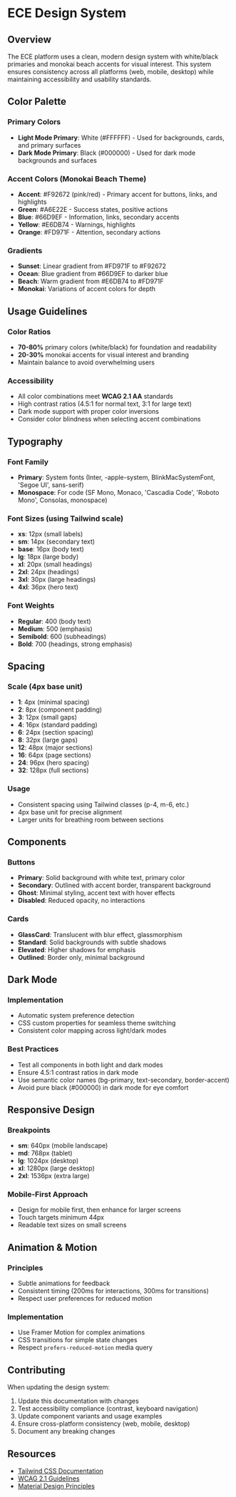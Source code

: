 # ECE Design System

## Overview

The ECE platform uses a clean, modern design system with white/black primaries and monokai beach accents for visual interest. This system ensures consistency across all platforms (web, mobile, desktop) while maintaining accessibility and usability standards.

## Color Palette

### Primary Colors
- **Light Mode Primary**: White (#FFFFFF) - Used for backgrounds, cards, and primary surfaces
- **Dark Mode Primary**: Black (#000000) - Used for dark mode backgrounds and surfaces

### Accent Colors (Monokai Beach Theme)
- **Accent**: #F92672 (pink/red) - Primary accent for buttons, links, and highlights
- **Green**: #A6E22E - Success states, positive actions
- **Blue**: #66D9EF - Information, links, secondary accents
- **Yellow**: #E6DB74 - Warnings, highlights
- **Orange**: #FD971F - Attention, secondary actions

### Gradients
- **Sunset**: Linear gradient from #FD971F to #F92672
- **Ocean**: Blue gradient from #66D9EF to darker blue
- **Beach**: Warm gradient from #E6DB74 to #FD971F
- **Monokai**: Variations of accent colors for depth

## Usage Guidelines

### Color Ratios
- **70-80%** primary colors (white/black) for foundation and readability
- **20-30%** monokai accents for visual interest and branding
- Maintain balance to avoid overwhelming users

### Accessibility
- All color combinations meet **WCAG 2.1 AA** standards
- High contrast ratios (4.5:1 for normal text, 3:1 for large text)
- Dark mode support with proper color inversions
- Consider color blindness when selecting accent combinations

## Typography

### Font Family
- **Primary**: System fonts (Inter, -apple-system, BlinkMacSystemFont, 'Segoe UI', sans-serif)
- **Monospace**: For code (SF Mono, Monaco, 'Cascadia Code', 'Roboto Mono', Consolas, monospace)

### Font Sizes (using Tailwind scale)
- **xs**: 12px (small labels)
- **sm**: 14px (secondary text)
- **base**: 16px (body text)
- **lg**: 18px (large body)
- **xl**: 20px (small headings)
- **2xl**: 24px (headings)
- **3xl**: 30px (large headings)
- **4xl**: 36px (hero text)

### Font Weights
- **Regular**: 400 (body text)
- **Medium**: 500 (emphasis)
- **Semibold**: 600 (subheadings)
- **Bold**: 700 (headings, strong emphasis)

## Spacing

### Scale (4px base unit)
- **1**: 4px (minimal spacing)
- **2**: 8px (component padding)
- **3**: 12px (small gaps)
- **4**: 16px (standard padding)
- **6**: 24px (section spacing)
- **8**: 32px (large gaps)
- **12**: 48px (major sections)
- **16**: 64px (page sections)
- **24**: 96px (hero spacing)
- **32**: 128px (full sections)

### Usage
- Consistent spacing using Tailwind classes (p-4, m-6, etc.)
- 4px base unit for precise alignment
- Larger units for breathing room between sections

## Components

### Buttons
- **Primary**: Solid background with white text, primary color
- **Secondary**: Outlined with accent border, transparent background
- **Ghost**: Minimal styling, accent text with hover effects
- **Disabled**: Reduced opacity, no interactions

### Cards
- **GlassCard**: Translucent with blur effect, glassmorphism
- **Standard**: Solid backgrounds with subtle shadows
- **Elevated**: Higher shadows for emphasis
- **Outlined**: Border only, minimal background

## Dark Mode

### Implementation
- Automatic system preference detection
- CSS custom properties for seamless theme switching
- Consistent color mapping across light/dark modes

### Best Practices
- Test all components in both light and dark modes
- Ensure 4.5:1 contrast ratios in dark mode
- Use semantic color names (bg-primary, text-secondary, border-accent)
- Avoid pure black (#000000) in dark mode for eye comfort

## Responsive Design

### Breakpoints
- **sm**: 640px (mobile landscape)
- **md**: 768px (tablet)
- **lg**: 1024px (desktop)
- **xl**: 1280px (large desktop)
- **2xl**: 1536px (extra large)

### Mobile-First Approach
- Design for mobile first, then enhance for larger screens
- Touch targets minimum 44px
- Readable text sizes on small screens

## Animation & Motion

### Principles
- Subtle animations for feedback
- Consistent timing (200ms for interactions, 300ms for transitions)
- Respect user preferences for reduced motion

### Implementation
- Use Framer Motion for complex animations
- CSS transitions for simple state changes
- Respect `prefers-reduced-motion` media query

## Contributing

When updating the design system:
1. Update this documentation with changes
2. Test accessibility compliance (contrast, keyboard navigation)
3. Update component variants and usage examples
4. Ensure cross-platform consistency (web, mobile, desktop)
5. Document any breaking changes

## Resources

- [Tailwind CSS Documentation](https://tailwindcss.com/docs)
- [WCAG 2.1 Guidelines](https://www.w3.org/TR/WCAG21/)
- [Material Design Principles](https://material.io/design)
